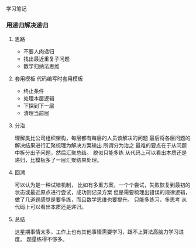 学习笔记

### 用递归解决递归
1. 思路
   - 不要人肉递归
   - 找出最近重复子问题
   - 数学归纳法思维
   
2. 套用模板
   代码编写时套用模板
   - 终止条件
   - 处理本层逻辑
   - 下探到下一层
   - 清理当前层
   
3. 分治

   理解类比公司组织架构，每层都有每层的人员该解决的问题
   最后将各层问题的解决结果进行汇聚梳理为解决方案输出
   所谓分为治之
   最难的要点在于从问题中拆分出子问题，然后汇聚总结。
   貌似只能多练
   从代码上可以看出本质还是递归，比模板多了一层汇聚结果处理。

4. 回溯

   可以认为是一种试错机制，
   比如有多重方案，一个个尝试，失败恢复到最初的状态或最近原点进行尝试，成功则记录方案
   但是需要梳理出错误的规律逻辑，做了几道题感觉是要多练，而且数学思维也要提升。
   只能多练习、多思考
   从代码上可以看出本质还是递归。

5. 总结

    这星期事情太多，工作上也有其他事情需要学习，跟不上算法高脑力学习进度。
    题量练得不够多。
    